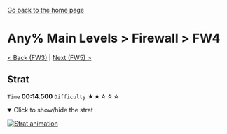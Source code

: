 [Go back to the home page](https://github.com/Doublevil/scbspeedrun)

# Any% Main Levels > Firewall > FW4

[< Back (FW3)](https://github.com/Doublevil/scbspeedrun/blob/main/levels/any_ml/FW/FW3.md) | [Next (FW5) >](https://github.com/Doublevil/scbspeedrun/blob/main/levels/any_ml/FW/FW5.md)

## Strat

`Time` **00:14.500** `Difficulty` ★★☆☆☆
<details open>
  <summary>Click to show/hide the strat</summary>

  [![Strat animation](https://github.com/Doublevil/scbspeedrun/blob/main/media/levels/FW/FW4_Strat.webp)](https://github.com/Doublevil/scbspeedrun/blob/main/media/levels/FW/FW4_Strat.mp4?raw=true)
</details>
